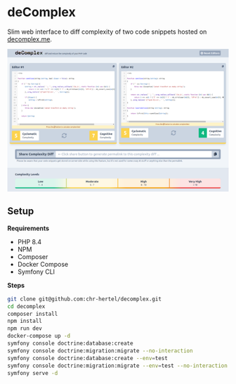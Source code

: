 deComplex
=========

Slim web interface to diff complexity of two code snippets hosted on [decomplex.me](https://decomplex.me).

![Screenshot](/public/screenshot.png)


Setup
-----

**Requirements**

* PHP 8.4
* NPM
* Composer
* Docker Compose
* Symfony CLI

**Steps**

```bash
git clone git@github.com:chr-hertel/decomplex.git
cd decomplex
composer install
npm install
npm run dev
docker-compose up -d
symfony console doctrine:database:create
symfony console doctrine:migration:migrate --no-interaction
symfony console doctrine:database:create --env=test
symfony console doctrine:migration:migrate --env=test --no-interaction
symfony serve -d
```
